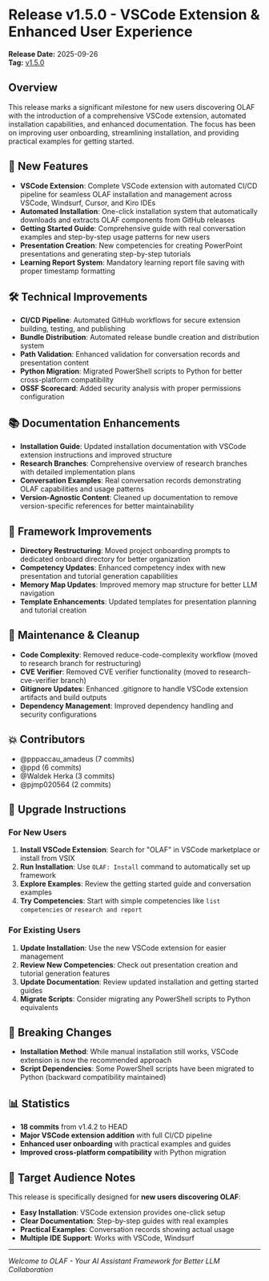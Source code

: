 # Release v1.5.0 - VSCode Extension & Enhanced User Experience

**Release Date:** 2025-09-26  
**Tag:** [v1.5.0](https://github.com/AmadeusITGroup/olaf/tree/v1.5.0)

## Overview

This release marks a significant milestone for new users discovering OLAF with the introduction of a comprehensive VSCode extension, automated installation capabilities, and enhanced documentation. The focus has been on improving user onboarding, streamlining installation, and providing practical examples for getting started.

## 🚀 New Features

- **VSCode Extension**: Complete VSCode extension with automated CI/CD pipeline for seamless OLAF installation and management across VSCode, Windsurf, Cursor, and Kiro IDEs
- **Automated Installation**: One-click installation system that automatically downloads and extracts OLAF components from GitHub releases
- **Getting Started Guide**: Comprehensive guide with real conversation examples and step-by-step usage patterns for new users
- **Presentation Creation**: New competencies for creating PowerPoint presentations and generating step-by-step tutorials
- **Learning Report System**: Mandatory learning report file saving with proper timestamp formatting

## 🛠️ Technical Improvements

- **CI/CD Pipeline**: Automated GitHub workflows for secure extension building, testing, and publishing
- **Bundle Distribution**: Automated release bundle creation and distribution system
- **Path Validation**: Enhanced validation for conversation records and presentation content
- **Python Migration**: Migrated PowerShell scripts to Python for better cross-platform compatibility
- **OSSF Scorecard**: Added security analysis with proper permissions configuration

## 📚 Documentation Enhancements

- **Installation Guide**: Updated installation documentation with VSCode extension instructions and improved structure
- **Research Branches**: Comprehensive overview of research branches with detailed implementation plans
- **Conversation Examples**: Real conversation records demonstrating OLAF capabilities and usage patterns
- **Version-Agnostic Content**: Cleaned up documentation to remove version-specific references for better maintainability

## 🔧 Framework Improvements

- **Directory Restructuring**: Moved project onboarding prompts to dedicated onboard directory for better organization
- **Competency Updates**: Enhanced competency index with new presentation and tutorial generation capabilities
- **Memory Map Updates**: Improved memory map structure for better LLM navigation
- **Template Enhancements**: Updated templates for presentation planning and tutorial creation

## 🧹 Maintenance & Cleanup

- **Code Complexity**: Removed reduce-code-complexity workflow (moved to research branch for restructuring)
- **CVE Verifier**: Removed CVE verifier functionality (moved to research-cve-verifier branch)
- **Gitignore Updates**: Enhanced .gitignore to handle VSCode extension artifacts and build outputs
- **Dependency Management**: Improved dependency handling and security configurations

## 💥 Contributors

- @pppaccau_amadeus (7 commits)
- @ppd (6 commits)  
- @Waldek Herka (3 commits)
- @pjmp020564 (2 commits)

## 📝 Upgrade Instructions

### For New Users
1. **Install VSCode Extension**: Search for "OLAF" in VSCode marketplace or install from VSIX
2. **Run Installation**: Use `OLAF: Install` command to automatically set up framework
3. **Explore Examples**: Review the getting started guide and conversation examples
4. **Try Competencies**: Start with simple competencies like `list competencies` or `research and report`

### For Existing Users
1. **Update Installation**: Use the new VSCode extension for easier management
2. **Review New Competencies**: Check out presentation creation and tutorial generation features
3. **Update Documentation**: Review updated installation and getting started guides
4. **Migrate Scripts**: Consider migrating any PowerShell scripts to Python equivalents

## 🔄 Breaking Changes

- **Installation Method**: While manual installation still works, VSCode extension is now the recommended approach
- **Script Dependencies**: Some PowerShell scripts have been migrated to Python (backward compatibility maintained)

## 📊 Statistics

- **18 commits** from v1.4.2 to HEAD
- **Major VSCode extension addition** with full CI/CD pipeline
- **Enhanced user onboarding** with practical examples and guides
- **Improved cross-platform compatibility** with Python migration

## 🎯 Target Audience Notes

This release is specifically designed for **new users discovering OLAF**:

- **Easy Installation**: VSCode extension provides one-click setup
- **Clear Documentation**: Step-by-step guides with real examples
- **Practical Examples**: Conversation records showing actual usage
- **Multiple IDE Support**: Works with VSCode, Windsurf
---

*Welcome to OLAF - Your AI Assistant Framework for Better LLM Collaboration*
